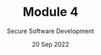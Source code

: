 ---
title: Module 4
subtitle: Secure Software Development
layout: default
modal-id: 4
date: 20 Sep 2022
img: module-4.jpg
thumbnail: module-4.jpg
alt: image-alt
project-date: 20 Sep 2022
tutor: Dr Stelios Sotiriadis
unit: 12
description: Secure Software Development
---